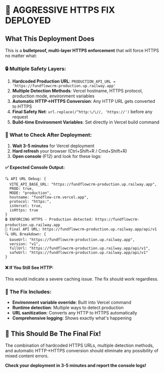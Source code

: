 # 🚨 AGGRESSIVE HTTPS FIX DEPLOYED

## What This Deployment Does

This is a **bulletproof, multi-layer HTTPS enforcement** that will force HTTPS no matter what:

### 🔒 Multiple Safety Layers:
1. **Hardcoded Production URL**: `PRODUCTION_API_URL = 'https://fundflowcrm-production.up.railway.app'`
2. **Multiple Detection Methods**: Vercel hostname, HTTPS protocol, production mode, environment variables
3. **Automatic HTTP→HTTPS Conversion**: Any HTTP URL gets converted to HTTPS
4. **Final Safety Net**: `url.replace(/^http:\/\//, 'https://')` before any request
5. **Build-time Environment Variables**: Set directly in Vercel build command

### 🎯 What to Check After Deployment:

1. **Wait 3-5 minutes** for Vercel deployment
2. **Hard refresh** your browser (Ctrl+Shift+R / Cmd+Shift+R)
3. **Open console** (F12) and look for these logs:

#### ✅ Expected Console Output:
```
🔍 API URL Debug: {
  VITE_API_BASE_URL: "https://fundflowcrm-production.up.railway.app",
  PROD: true,
  MODE: "production",
  hostname: "fundflow-crm.vercel.app",
  protocol: "https:",
  isVercel: true,
  isHttps: true
}
🔒 ENFORCING HTTPS - Production detected: https://fundflowcrm-production.up.railway.app
🚀 Final API URL: https://fundflowcrm-production.up.railway.app/api/v1
🔍 URL Breakdown: {
  baseUrl: "https://fundflowcrm-production.up.railway.app",
  version: "v1", 
  fullUrl: "https://fundflowcrm-production.up.railway.app/api/v1",
  safeUrl: "https://fundflowcrm-production.up.railway.app/api/v1"
}
```

#### ❌ If You Still See HTTP:
This would indicate a severe caching issue. The fix should work regardless.

### 🧹 The Fix Includes:
- **Environment variable override**: Built into Vercel command
- **Runtime detection**: Multiple ways to detect production
- **URL sanitization**: Converts any HTTP to HTTPS automatically
- **Comprehensive logging**: Shows exactly what's happening

## 🚀 This Should Be The Final Fix!

The combination of hardcoded HTTPS URLs, multiple detection methods, and automatic HTTP→HTTPS conversion should eliminate any possibility of mixed content errors.

**Check your deployment in 3-5 minutes and report the console logs!**
